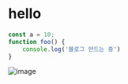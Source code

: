 # hello

```JavaScript
const a = 10;
function foo() {
    console.log('블로그 만드는 중')
}

```

![image](~@/default.jpeg)
